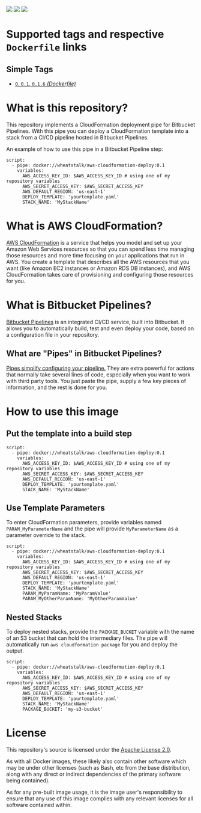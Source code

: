 <img src="https://img.shields.io/docker/cloud/automated/wheatstalk/aws-cloudformation-deploy.svg" /> <img src="https://img.shields.io/docker/cloud/build/wheatstalk/aws-cloudformation-deploy.svg" /> <img src="https://img.shields.io/github/tag/misterjoshua/aws-cloudformation-deploy.svg" />

# Supported tags and respective `Dockerfile` links

## Simple Tags
* [`0`, `0.1`, `0.1.6` *(Dockerfile)*](https://github.com/misterjoshua/aws-cloudformation-deploy/blob/master/Dockerfile)

# What is this repository?
This repository implements a CloudFormation deployment pipe for Bitbucket Pipelines. With this pipe you can deploy a CloudFormation template into a stack from a CI/CD pipeline hosted in Bitbucket Pipelines.

An example of how to use this pipe in a Bitbucket Pipeline step:

```
script:
  - pipe: docker://wheatstalk/aws-cloudformation-deploy:0.1
    variables:
      AWS_ACCESS_KEY_ID: $AWS_ACCESS_KEY_ID # using one of my repository variables
      AWS_SECRET_ACCESS_KEY: $AWS_SECRET_ACCESS_KEY
      AWS_DEFAULT_REGION: 'us-east-1'
      DEPLOY_TEMPLATE: 'yourtemplate.yaml'
      STACK_NAME: 'MyStackName'
```

# What is AWS CloudFormation?
[AWS CloudFormation](https://docs.aws.amazon.com/AWSCloudFormation/latest/UserGuide/Welcome.html) is a service that helps you model and set up your Amazon Web Services resources so that you can spend less time managing those resources and more time focusing on your applications that run in AWS. You create a template that describes all the AWS resources that you want (like Amazon EC2 instances or Amazon RDS DB instances), and AWS CloudFormation takes care of provisioning and configuring those resources for you.

# What is Bitbucket Pipelines?
[Bitbucket Pipelines](https://confluence.atlassian.com/bitbucket/get-started-with-bitbucket-pipelines-792298921.html) is an integrated CI/CD service, built into Bitbucket. It allows you to automatically build, test and even deploy your code, based on a configuration file in your repository.

## What are "Pipes" in Bitbucket Pipelines?
[Pipes simplify configuring your pipeline.](https://confluence.atlassian.com/bitbucket/pipes-958765631.html) They are extra powerful for actions that normally take several lines of code, especially when you want to work with third party tools. You just paste the pipe, supply a few key pieces of information, and the rest is done for you.

# How to use this image
## Put the template into a build step
```
script:
  - pipe: docker://wheatstalk/aws-cloudformation-deploy:0.1
    variables:
      AWS_ACCESS_KEY_ID: $AWS_ACCESS_KEY_ID # using one of my repository variables
      AWS_SECRET_ACCESS_KEY: $AWS_SECRET_ACCESS_KEY
      AWS_DEFAULT_REGION: 'us-east-1'
      DEPLOY_TEMPLATE: 'yourtemplate.yaml'
      STACK_NAME: 'MyStackName'
```

## Use Template Parameters
To enter CloudFormation parameters, provide variables named `PARAM_MyParameterName` and the pipe will provide `MyParameterName` as a parameter override to the stack.

```
script:
  - pipe: docker://wheatstalk/aws-cloudformation-deploy:0.1
    variables:
      AWS_ACCESS_KEY_ID: $AWS_ACCESS_KEY_ID # using one of my repository variables
      AWS_SECRET_ACCESS_KEY: $AWS_SECRET_ACCESS_KEY
      AWS_DEFAULT_REGION: 'us-east-1'
      DEPLOY_TEMPLATE: 'yourtemplate.yaml'
      STACK_NAME: 'MyStackName'
      PARAM_MyParamName: 'MyParamValue'
      PARAM_MyOtherParamName: 'MyOtherParamValue'
```

## Nested Stacks
To deploy nested stacks, provide the `PACKAGE_BUCKET` variable with the name of an S3 bucket that can hold the intermediary files. The pipe will automatically run `aws cloudformation package` for you and deploy the output.

```
script:
  - pipe: docker://wheatstalk/aws-cloudformation-deploy:0.1
    variables:
      AWS_ACCESS_KEY_ID: $AWS_ACCESS_KEY_ID # using one of my repository variables
      AWS_SECRET_ACCESS_KEY: $AWS_SECRET_ACCESS_KEY
      AWS_DEFAULT_REGION: 'us-east-1'
      DEPLOY_TEMPLATE: 'yourtemplate.yaml'
      STACK_NAME: 'MyStackName'
      PACKAGE_BUCKET: 'my-s3-bucket'
```

# License
This repository's source is licensed under the [Apache License 2.0](https://github.com/misterjoshua/aws-cloudformation-deploy/blob/master/LICENSE).

As with all Docker images, these likely also contain other software which may be under other licenses (such as Bash, etc from the base distribution, along with any direct or indirect dependencies of the primary software being contained).

As for any pre-built image usage, it is the image user's responsibility to ensure that any use of this image complies with any relevant licenses for all software contained within.